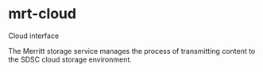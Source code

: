 # mrt-cloud
Cloud interface

The Merritt storage service manages the process of transmitting content to the SDSC cloud storage environment.


